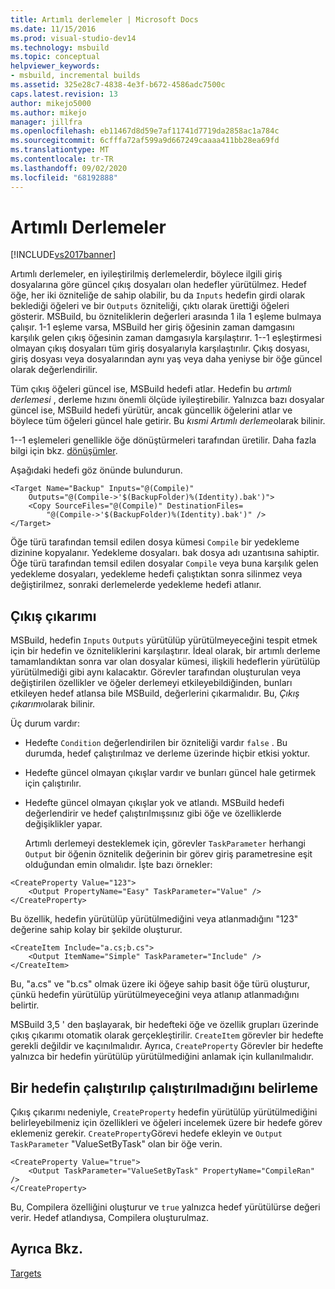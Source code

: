 ```yaml
---
title: Artımlı derlemeler | Microsoft Docs
ms.date: 11/15/2016
ms.prod: visual-studio-dev14
ms.technology: msbuild
ms.topic: conceptual
helpviewer_keywords:
- msbuild, incremental builds
ms.assetid: 325e28c7-4838-4e3f-b672-4586adc7500c
caps.latest.revision: 13
author: mikejo5000
ms.author: mikejo
manager: jillfra
ms.openlocfilehash: eb11467d8d59e7af11741d7719da2858ac1a784c
ms.sourcegitcommit: 6cfffa72af599a9d667249caaaa411bb28ea69fd
ms.translationtype: MT
ms.contentlocale: tr-TR
ms.lasthandoff: 09/02/2020
ms.locfileid: "68192888"
---
```

# <a name="incremental-builds"></a>Artımlı Derlemeler
[!INCLUDE[vs2017banner](../includes/vs2017banner.md)]

Artımlı derlemeler, en iyileştirilmiş derlemelerdir, böylece ilgili giriş dosyalarına göre güncel çıkış dosyaları olan hedefler yürütülmez. Hedef öğe, her iki özniteliğe de sahip olabilir, bu da `Inputs` hedefin girdi olarak beklediği öğeleri ve bir `Outputs` özniteliği, çıktı olarak ürettiği öğeleri gösterir. MSBuild, bu özniteliklerin değerleri arasında 1 ila 1 eşleme bulmaya çalışır. 1-1 eşleme varsa, MSBuild her giriş öğesinin zaman damgasını karşılık gelen çıkış öğesinin zaman damgasıyla karşılaştırır. 1--1 eşleştirmesi olmayan çıkış dosyaları tüm giriş dosyalarıyla karşılaştırılır. Çıkış dosyası, giriş dosyası veya dosyalarından aynı yaş veya daha yeniyse bir öğe güncel olarak değerlendirilir.  
  
 Tüm çıkış öğeleri güncel ise, MSBuild hedefi atlar. Hedefin bu *artımlı derlemesi* , derleme hızını önemli ölçüde iyileştirebilir. Yalnızca bazı dosyalar güncel ise, MSBuild hedefi yürütür, ancak güncellik öğelerini atlar ve böylece tüm öğeleri güncel hale getirir. Bu *kısmi Artımlı derleme*olarak bilinir.  
  
 1--1 eşlemeleri genellikle öğe dönüştürmeleri tarafından üretilir. Daha fazla bilgi için bkz. [dönüşümler](../msbuild/msbuild-transforms.md).  
  
 Aşağıdaki hedefi göz önünde bulundurun.  
  
```  
<Target Name="Backup" Inputs="@(Compile)"   
    Outputs="@(Compile->'$(BackupFolder)%(Identity).bak')">  
    <Copy SourceFiles="@(Compile)" DestinationFiles=  
        "@(Compile->'$(BackupFolder)%(Identity).bak')" />  
</Target>  
```  
  
 Öğe türü tarafından temsil edilen dosya kümesi `Compile` bir yedekleme dizinine kopyalanır. Yedekleme dosyaları. bak dosya adı uzantısına sahiptir. Öğe türü tarafından temsil edilen dosyalar `Compile` veya buna karşılık gelen yedekleme dosyaları, yedekleme hedefi çalıştıktan sonra silinmez veya değiştirilmez, sonraki derlemelerde yedekleme hedefi atlanır.  
  
## <a name="output-inference"></a>Çıkış çıkarımı  
 MSBuild, hedefin `Inputs` `Outputs` yürütülüp yürütülmeyeceğini tespit etmek için bir hedefin ve özniteliklerini karşılaştırır. İdeal olarak, bir artımlı derleme tamamlandıktan sonra var olan dosyalar kümesi, ilişkili hedeflerin yürütülüp yürütülmediği gibi aynı kalacaktır. Görevler tarafından oluşturulan veya değiştirilen özellikler ve öğeler derlemeyi etkileyebildiğinden, bunları etkileyen hedef atlansa bile MSBuild, değerlerini çıkarmalıdır. Bu, *Çıkış çıkarımı*olarak bilinir.  
  
 Üç durum vardır:  
  
- Hedefte `Condition` değerlendirilen bir özniteliği vardır `false` . Bu durumda, hedef çalıştırılmaz ve derleme üzerinde hiçbir etkisi yoktur.  
  
- Hedefte güncel olmayan çıkışlar vardır ve bunları güncel hale getirmek için çalıştırılır.  
  
- Hedefte güncel olmayan çıkışlar yok ve atlandı. MSBuild hedefi değerlendirir ve hedef çalıştırılmışsınız gibi öğe ve özelliklerde değişiklikler yapar.  
  
  Artımlı derlemeyi desteklemek için, görevler `TaskParameter` herhangi `Output` bir öğenin öznitelik değerinin bir görev giriş parametresine eşit olduğundan emin olmalıdır. İşte bazı örnekler:  
  
```  
<CreateProperty Value="123">  
    <Output PropertyName="Easy" TaskParameter="Value" />  
</CreateProperty>  
```  
  
 Bu özellik, hedefin yürütülüp yürütülmediğini veya atlanmadığını "123" değerine sahip kolay bir şekilde oluşturur.  
  
```  
<CreateItem Include="a.cs;b.cs">  
    <Output ItemName="Simple" TaskParameter="Include" />  
</CreateItem>  
```  
  
 Bu, "a.cs" ve "b.cs" olmak üzere iki öğeye sahip basit öğe türü oluşturur, çünkü hedefin yürütülüp yürütülmeyeceğini veya atlanıp atlanmadığını belirtir.  
  
 MSBuild 3,5 ' den başlayarak, bir hedefteki öğe ve özellik grupları üzerinde çıkış çıkarımı otomatik olarak gerçekleştirilir. `CreateItem` görevler bir hedefte gerekli değildir ve kaçınılmalıdır. Ayrıca, `CreateProperty` Görevler bir hedefte yalnızca bir hedefin yürütülüp yürütülmediğini anlamak için kullanılmalıdır.  
  
## <a name="determining-whether-a-target-has-been-run"></a>Bir hedefin çalıştırılıp çalıştırılmadığını belirleme  
 Çıkış çıkarımı nedeniyle, `CreateProperty` hedefin yürütülüp yürütülmediğini belirleyebilmeniz için özellikleri ve öğeleri incelemek üzere bir hedefe görev eklemeniz gerekir. `CreateProperty`Görevi hedefe ekleyin ve `Output` `TaskParameter` "ValueSetByTask" olan bir öğe verin.  
  
```  
<CreateProperty Value="true">  
    <Output TaskParameter="ValueSetByTask" PropertyName="CompileRan" />  
</CreateProperty>  
```  
  
 Bu, Compilera özelliğini oluşturur ve `true` yalnızca hedef yürütülürse değeri verir. Hedef atlandıysa, Compilera oluşturulmaz.  
  
## <a name="see-also"></a>Ayrıca Bkz.  
 [Targets](../msbuild/msbuild-targets.md)
